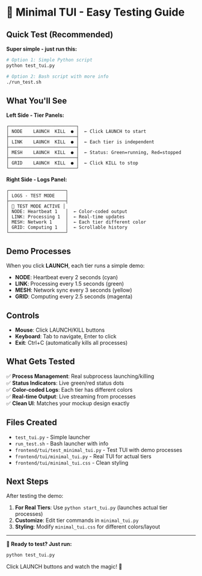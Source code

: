 # 🎯 Minimal TUI - Easy Testing Guide

## Quick Test (Recommended)

**Super simple - just run this:**

```bash
# Option 1: Simple Python script
python test_tui.py

# Option 2: Bash script with more info
./run_test.sh
```

## What You'll See

**Left Side - Tier Panels:**
```
┌─────────────────────────┐
│ NODE    LAUNCH  KILL  ● │  ← Click LAUNCH to start
├─────────────────────────┤
│ LINK    LAUNCH  KILL  ● │  ← Each tier is independent  
├─────────────────────────┤
│ MESH    LAUNCH  KILL  ● │  ← Status: Green=running, Red=stopped
├─────────────────────────┤
│ GRID    LAUNCH  KILL  ● │  ← Click KILL to stop
└─────────────────────────┘
```

**Right Side - Logs Panel:**
```
┌─────────────────────┐
│ LOGS - TEST MODE    │
├─────────────────────┤
│ 🎯 TEST MODE ACTIVE │
│ NODE: Heartbeat 1   │  ← Color-coded output
│ LINK: Processing 1  │  ← Real-time updates
│ MESH: Network 1     │  ← Each tier different color
│ GRID: Computing 1   │  ← Scrollable history
└─────────────────────┘
```

## Demo Processes

When you click **LAUNCH**, each tier runs a simple demo:

- **NODE**: Heartbeat every 2 seconds (cyan)
- **LINK**: Processing every 1.5 seconds (green)  
- **MESH**: Network sync every 3 seconds (yellow)
- **GRID**: Computing every 2.5 seconds (magenta)

## Controls

- **Mouse**: Click LAUNCH/KILL buttons
- **Keyboard**: Tab to navigate, Enter to click
- **Exit**: Ctrl+C (automatically kills all processes)

## What Gets Tested

✅ **Process Management**: Real subprocess launching/killing  
✅ **Status Indicators**: Live green/red status dots  
✅ **Color-coded Logs**: Each tier has different colors  
✅ **Real-time Output**: Live streaming from processes  
✅ **Clean UI**: Matches your mockup design exactly  

## Files Created

- `test_tui.py` - Simple launcher
- `run_test.sh` - Bash launcher with info
- `frontend/tui/test_minimal_tui.py` - Test TUI with demo processes
- `frontend/tui/minimal_tui.py` - Real TUI for actual tiers
- `frontend/tui/minimal_tui.css` - Clean styling

## Next Steps

After testing the demo:

1. **For Real Tiers**: Use `python start_tui.py` (launches actual tier processes)
2. **Customize**: Edit tier commands in `minimal_tui.py`
3. **Styling**: Modify `minimal_tui.css` for different colors/layout

---

**🚀 Ready to test? Just run:**
```bash
python test_tui.py
```

Click LAUNCH buttons and watch the magic! 🎨
